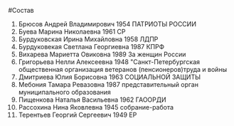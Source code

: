 #Состав
1. Брюсов Андрей Владимирович 1954 ПАТРИОТЫ РОССИИ
2. Буева Марина Николаевна 1961 СР
3. Бурдуковская Ирина Михайловна 1958 ЛДПР
4. Бурдуковекая Светлана Георгиевна 1987 КПРФ
5. Вихарева Мариетта Овиковна 1989 За женщин России
6. Григорьева Нелли Алексеевна 1948 \"Санкт-Петербургская общественная организация ветеранов (пенсионеров)труда и войны
7. Дмитриева Юлия Борисовна 1963 СОЦИАЛЬНОЙ ЗАЩИТЫ
8. Мебония Тамара Ревазовна 1987 представительный орган муниципального образования
9. Пищенкова Наталья Васильевна 1962 ГАООРДИ
10. Рассохина Нина Яковлевна 1945 собрание-работа
11. Терентьев Георгий Сергеевич 1949 ЕР
